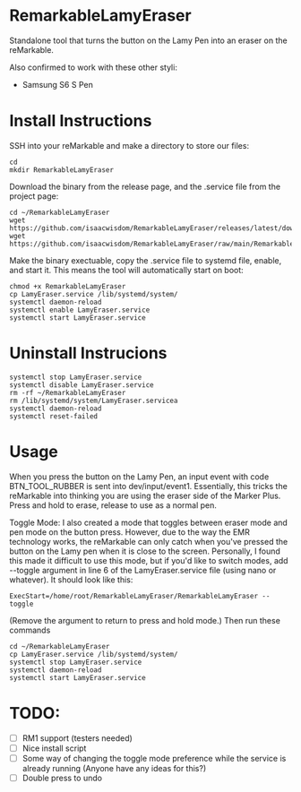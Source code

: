 # RemarkableLamyEraser
Standalone tool that turns the button on the Lamy Pen into an eraser on the reMarkable.

Also confirmed to work with these other styli:
 * Samsung S6 S Pen

# Install Instructions
SSH into your reMarkable and make a directory to store our files:
```Shell
cd
mkdir RemarkableLamyEraser
```
Download the binary from the release page, and the .service file from the project page:
```Shell
cd ~/RemarkableLamyEraser
wget https://github.com/isaacwisdom/RemarkableLamyEraser/releases/latest/download/RemarkableLamyEraser
wget https://github.com/isaacwisdom/RemarkableLamyEraser/raw/main/RemarkableLamyEraser/LamyEraser.service
```
Make the binary exectuable, copy the .service file to systemd file, enable, and start it. This means the tool will automatically start on boot:
```Shell
chmod +x RemarkableLamyEraser
cp LamyEraser.service /lib/systemd/system/
systemctl daemon-reload
systemctl enable LamyEraser.service
systemctl start LamyEraser.service
```

# Uninstall Instrucions
```Shell
systemctl stop LamyEraser.service
systemctl disable LamyEraser.service
rm -rf ~/RemarkableLamyEraser
rm /lib/systemd/system/LamyEraser.servicea
systemctl daemon-reload
systemctl reset-failed
```


# Usage 
When you press the button on the Lamy Pen, an input event with code BTN_TOOL_RUBBER is sent into dev/input/event1. Essentially, this tricks the reMarkable into
thinking you are using the eraser side of the Marker Plus.
Press and hold to erase, release to use as a normal pen.

Toggle Mode:
I also created a mode that toggles between eraser mode and pen mode on the button press. However, due to the way the EMR technology works, the reMarkable can only catch when you've pressed the button on the Lamy pen when it is close to the screen. Personally, I found this made it difficult to use this mode, but if you'd like to switch modes, add --toggle argument in line 6 of the LamyEraser.service file (using nano or whatever). It should look like this:
```
ExecStart=/home/root/RemarkableLamyEraser/RemarkableLamyEraser --toggle
```
(Remove the argument to return to press and hold mode.)
Then run these commands
``` Shell
cd ~/RemarkableLamyEraser
cp LamyEraser.service /lib/systemd/system/
systemctl stop LamyEraser.service
systemctl daemon-reload
systemctl start LamyEraser.service
```

# TODO:
- [ ] RM1 support (testers needed)
- [ ] Nice install script
- [ ] Some way of changing the toggle mode preference while the service is already running (Anyone have any ideas for this?)
- [ ] Double press to undo
